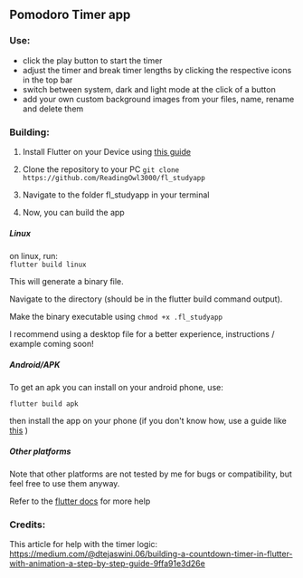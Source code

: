 ## Pomodoro Timer app

### Use: 
- click the play button to start the timer
- adjust the timer and break timer lengths by clicking the respective icons in the top bar
- switch between system, dark and light mode at the click of a button
- add your own custom background images from your files, name, rename and delete them


### Building:
1. Install Flutter on your Device using [this guide](https://docs.flutter.dev/get-started/install)
2. Clone the repository to your PC
``` git clone https://github.com/ReadingOwl3000/fl_studyapp ```

3. Navigate to the folder fl_studyapp in your terminal 

4. Now, you can build the app

##### Linux
on linux, run:  
 ``` flutter build linux ```

 This will generate a binary file.

 Navigate to the directory (should be in the flutter build command output).

 Make the binary executable using  ``` chmod +x .fl_studyapp ```

 I recommend using a desktop file for a better experience, instructions / example coming soon!





##### Android/APK
 To get an apk you can install on your android phone, use: 

 ``` flutter build apk ```

 then install the app on your phone (if you don't know how, use a guide like [this](https://www.xda-developers.com/how-to-sideload-install-android-app-apk/) )

##### Other platforms
 Note that other platforms are not tested by me for bugs or compatibility, but feel free to use them anyway.

Refer to the [flutter docs](https://docs.flutter.dev) for more help
 


### Credits: 
This article for help with the timer logic:
https://medium.com/@dtejaswini.06/building-a-countdown-timer-in-flutter-with-animation-a-step-by-step-guide-9ffa91e3d26e

